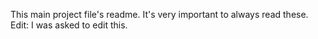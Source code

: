 This main project file's readme. It's very important to always read these.
Edit: I was asked to edit this.
